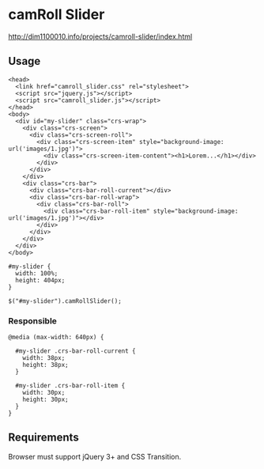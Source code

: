 # camRoll Slider
http://dim1100010.info/projects/camroll-slider/index.html
## Usage
```
<head>
  <link href="camroll_slider.css" rel="stylesheet">
  <script src="jquery.js"></script>
  <script src="camroll_slider.js"></script>
</head>
<body>
  <div id="my-slider" class="crs-wrap"> 
    <div class="crs-screen"> 
      <div class="crs-screen-roll"> 
        <div class="crs-screen-item" style="background-image: url('images/1.jpg')">
          <div class="crs-screen-item-content"><h1>Lorem...</h1></div>
        </div> 
      </div> 
    </div> 
    <div class="crs-bar"> 
      <div class="crs-bar-roll-current"></div> 
      <div class="crs-bar-roll-wrap"> 
        <div class="crs-bar-roll"> 
          <div class="crs-bar-roll-item" style="background-image: url('images/1.jpg')"></div>
        </div> 
      </div> 
    </div> 
  </div>
</body>
```
```
#my-slider { 
  width: 100%; 
  height: 404px; 
} 
```
```
$("#my-slider").camRollSlider();
```
### Responsible
```
@media (max-width: 640px) { 

  #my-slider .crs-bar-roll-current { 
    width: 38px; 
    height: 38px; 
  } 

  #my-slider .crs-bar-roll-item { 
    width: 30px; 
    height: 30px; 
  } 
}
```
## Requirements
Browser must support jQuery 3+ and CSS Transition.
